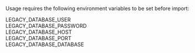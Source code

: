 Usage requires the following environment variables to be 
set before import:

LEGACY_DATABASE_USER \
LEGACY_DATABASE_PASSWORD \
LEGACY_DATABASE_HOST \
LEGACY_DATABASE_PORT \
LEGACY_DATABASE_DATABASE